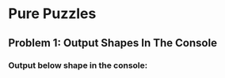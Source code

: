 # Pure Puzzles

## Problem 1: Output Shapes In The Console

### Output below shape in the console:
#####
####
###
##
#